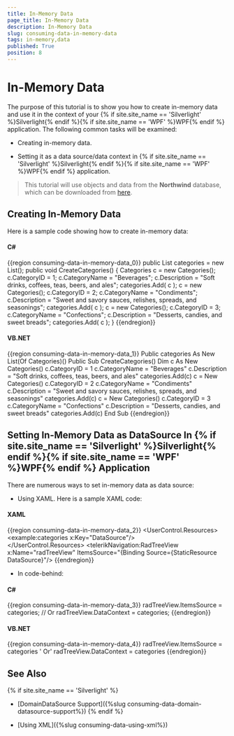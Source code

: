 ```yaml
---
title: In-Memory Data
page_title: In-Memory Data
description: In-Memory Data
slug: consuming-data-in-memory-data
tags: in-memory,data
published: True
position: 8
---
```


# In-Memory Data



The purpose of this tutorial is to show you how to create in-memory data and use it in the context of your {% if site.site_name == 'Silverlight' %}Silverlight{% endif %}{% if site.site_name == 'WPF' %}WPF{% endif %} application. The following common tasks will be examined:

* Creating in-memory data. 


* Setting it as a data source/data context in {% if site.site_name == 'Silverlight' %}Silverlight{% endif %}{% if site.site_name == 'WPF' %}WPF{% endif %} application.

>This tutorial will use objects and data from the __Northwind__ database, which can be downloaded from [here](http://www.microsoft.com/downloads/details.aspx?FamilyID=06616212-0356-46A0-8DA2-EEBC53A68034&displaylang=en).

## Creating In-Memory Data

Here is a sample code showing how to create in-memory data: 

#### __C#__

{{region consuming-data-in-memory-data_0}}
	public List<Categories> categories = new List<Categories>();
	public void CreateCategories()
	{
	    Categories c = new Categories();
	    c.CategoryID = 1;
	    c.CategoryName = "Beverages";
	    c.Description = "Soft drinks, coffees, teas, beers, and ales";
	    categories.Add( c );
	    c = new Categories();
	    c.CategoryID = 2;
	    c.CategoryName = "Condiments";
	    c.Description = "Sweet and savory sauces, relishes, spreads, and seasonings";
	    categories.Add( c );
	    c = new Categories();
	    c.CategoryID = 3;
	    c.CategoryName = "Confections";
	    c.Description = "Desserts, candies, and sweet breads";
	    categories.Add( c );
	}
	{{endregion}}



#### __VB.NET__

{{region consuming-data-in-memory-data_1}}
	Public categories As New List(Of Categories)()
	Public Sub CreateCategories()
	    Dim c As New Categories()
	    c.CategoryID = 1
	    c.CategoryName = "Beverages"
	    c.Description = "Soft drinks, coffees, teas, beers, and ales"
	    categories.Add(c)
	    c = New Categories()
	    c.CategoryID = 2
	    c.CategoryName = "Condiments"
	    c.Description = "Sweet and savory sauces, relishes, spreads, and seasonings"
	    categories.Add(c)
	    c = New Categories()
	    c.CategoryID = 3
	    c.CategoryName = "Confections"
	    c.Description = "Desserts, candies, and sweet breads"
	    categories.Add(c)
	End Sub
	{{endregion}}



## Setting In-Memory Data as DataSource In {% if site.site_name == 'Silverlight' %}Silverlight{% endif %}{% if site.site_name == 'WPF' %}WPF{% endif %} Application

There are numerous ways to set in-memory data as data source:

* Using XAML. Here is a sample XAML code:

#### __XAML__

{{region consuming-data-in-memory-data_2}}
	<UserControl.Resources>
	        <example:categories x:Key="DataSource"/>       
	</UserControl.Resources>
	<Grid x:Name="LayoutRoot" Background="White">
	        <telerikNavigation:RadTreeView x:Name="radTreeView"
	           ItemsSource="{Binding Source={StaticResource DataSource}"/>
	</Grid>
	{{endregion}}



*  In code-behind:

#### __C#__

{{region consuming-data-in-memory-data_3}}
	radTreeView.ItemsSource = categories;
	// Or
	radTreeView.DataContext = categories;
	{{endregion}}



#### __VB.NET__

{{region consuming-data-in-memory-data_4}}
	radTreeView.ItemsSource = categories
	' Or'
	radTreeView.DataContext = categories
	{{endregion}}



## See Also

{% if site.site_name == 'Silverlight' %}
 * [DomainDataSource Support]({%slug consuming-data-domain-datasource-support%})
{% endif %}

 * [Using XML]({%slug consuming-data-using-xml%})
